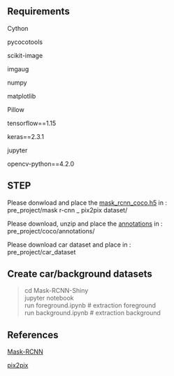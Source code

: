 ## Requirements

Cython

pycocotools

scikit-image

imgaug

numpy

matplotlib

Pillow

tensorflow==1.15

keras==2.3.1

jupyter

opencv-python==4.2.0

## STEP


Please donwload and place the [mask_rcnn_coco.h5](https://github.com/matterport/Mask_RCNN/releases/download/v2.0/mask_rcnn_coco.h5) in :   
pre_project/mask r-cnn _ pix2pix dataset/


Please download, unzip and place the [annotations](http://images.cocodataset.org/annotations/annotations_trainval2014.zip) in :   
pre_project/coco/annotations/


Please download car dataset and place in :   
pre_project/car_dataset


## Create car/background datasets

>cd Mask-RCNN-Shiny   
>jupyter notebook   
>run foreground.ipynb # extraction foreground   
>run background.ipynb # extraction background   


## References

[Mask-RCNN](https://github.com/matterport/Mask_RCNN)

[pix2pix](https://phillipi.github.io/pix2pix/)
